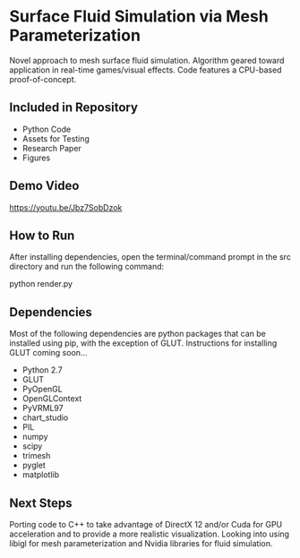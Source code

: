 # Surface Fluid Simulation via Mesh Parameterization
Novel approach to mesh surface fluid simulation. Algorithm geared toward application in real-time games/visual effects. Code features a CPU-based proof-of-concept.

## Included in Repository

- Python Code
- Assets for Testing
- Research Paper
- Figures

## Demo Video

https://youtu.be/Jbz7SobDzok

## How to Run

After installing dependencies, open the terminal/command prompt in the src directory and run the following command: 

python render.py

## Dependencies

Most of the following dependencies are python packages that can be installed using pip, with the exception of GLUT. Instructions for installing GLUT coming soon...

- Python 2.7
- GLUT
- PyOpenGL
- OpenGLContext
- PyVRML97
- chart_studio
- PIL
- numpy
- scipy
- trimesh
- pyglet
- matplotlib

## Next Steps

Porting code to C++ to take advantage of DirectX 12 and/or Cuda for GPU acceleration and to provide a more realistic visualization. Looking into using libigl for mesh parameterization and Nvidia libraries for fluid simulation.
